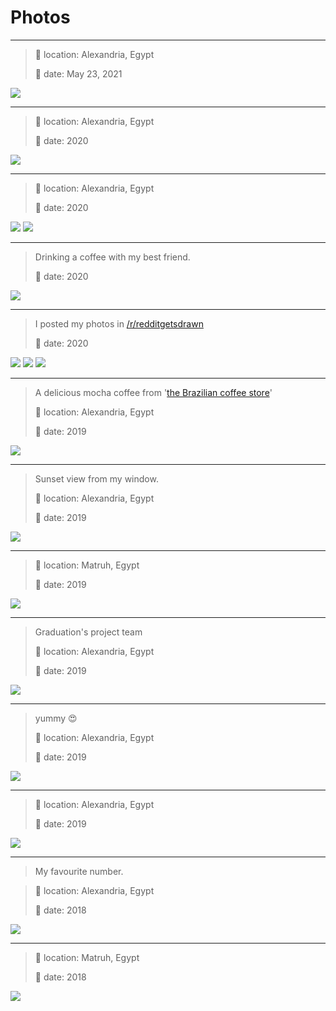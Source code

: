 # Photos

---
> 📌 location: Alexandria, Egypt
> 
> 📅 date: May 23, 2021

[![](thumbs/me_2021.jpg)](me_2021.jpg)

---
> 📌 location: Alexandria, Egypt
> 
> 📅 date: 2020

[![](thumbs/sunset_3.jpg)](sunset_3.jpg)

---
> 📌 location: Alexandria, Egypt
>
> 📅 date: 2020

[![](thumbs/sunset_2.jpg)](sunset_2.jpg)
[![](thumbs/kornish_hdr.jpg)](kornish_hdr.jpg)

---
> Drinking a coffee with my best friend.
>
> 📅 date: 2020

[![](thumbs/cafea_2.jpg)](cafea_2.jpg)

---
> I posted my photos in [/r/redditgetsdrawn](https://old.reddit.com/r/redditgetsdrawn/comments/el4ayg/this_is_me/)
>
> 📅 date: 2020

[![](thumbs/me_2.jpg)](me_2.jpg)
[![](thumbs/me_3.jpg)](me_3.jpg)
[![](thumbs/me_4.jpg)](me_4.jpg)

---
> A delicious mocha coffee from '[the Brazilian coffee store](https://www.openstreetmap.org/node/5784657562#map=19/31.19960/29.89960)'
>
> 📌 location: Alexandria, Egypt
> 
> 📅 date: 2019

[![](thumbs/cafea_1.jpg)](cafea_1.jpg)

---
> Sunset view from my window.
>
> 📌 location: Alexandria, Egypt
> 
> 📅 date: 2019

[![](thumbs/sunset_1.jpg)](sunset_1.jpg)

---
> 📌 location: Matruh, Egypt
> 
> 📅 date: 2019

[![](thumbs/me_1.jpg)](me_1.jpg)

---
> Graduation's project team
>
> 📌 location: Alexandria, Egypt
> 
> 📅 date: 2019

[![](thumbs/grd_proj_team.jpg)](grd_proj_team.jpg)

---
> yummy 😍
> 
> 📌 location: Alexandria, Egypt
> 
> 📅 date: 2019

[![](thumbs/war2_3enb.jpg)](war2_3enb.jpg)

---
> 📌 location: Alexandria, Egypt
> 
> 📅 date: 2019

[![](thumbs/clouds_1.jpg)](clouds_1.jpg)

---
> My favourite number.

> 📌 location: Alexandria, Egypt
>
> 📅 date: 2018

[![](thumbs/table_number.jpg)](table_number.jpg)


---
> 📌 location: Matruh, Egypt
> 
> 📅 date: 2018

[![](thumbs/eajiba_1.jpg)](eajiba_1.jpg)
